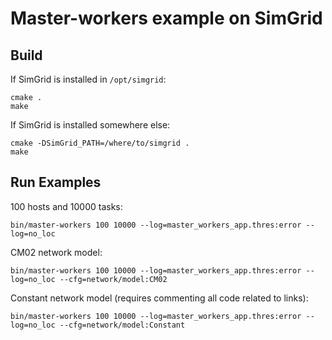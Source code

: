 # Master-workers example on SimGrid

## Build

If SimGrid is installed in `/opt/simgrid`:

```
cmake .
make
```

If SimGrid is installed somewhere else:

```
cmake -DSimGrid_PATH=/where/to/simgrid .
make
```

## Run Examples

100 hosts and 10000 tasks:

```
bin/master-workers 100 10000 --log=master_workers_app.thres:error --log=no_loc
```

CM02 network model:

```
bin/master-workers 100 10000 --log=master_workers_app.thres:error --log=no_loc --cfg=network/model:CM02
```

Constant network model (requires commenting all code related to links):

```
bin/master-workers 100 10000 --log=master_workers_app.thres:error --log=no_loc --cfg=network/model:Constant
```

